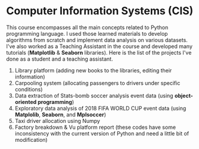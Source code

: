# **Computer Information Systems (CIS)**
This course encompasses all the main concepts related to Python programming language. I used those learned materials to develop algorithms from scratch and implement data analysis on various datasets. I've also worked as a Teaching Assistant in the course and developed many tutorials (**Matplotlib** & **Seaborn** libraries).
Here is the list of the projects I've done as a student and a teaching assistant.
1. Library platform (adding new books to the libraries, editing their information) 
2. Carpooling system (allocating passengers to drivers under specific conditions)
3. Data extraction of Stats-bomb soccer analysis event data (using **object-oriented programming**)
4. Exploratory data analysis of 2018 FIFA WORLD CUP event data (using **Matplolib**, **Seaborn**, and **Mplsoccer**)
5. Taxi driver allocation using Numpy
6. Factory breakdown & Vu platform report (these codes have some inconsistency with the current version of Python and need a little bit of modification)
